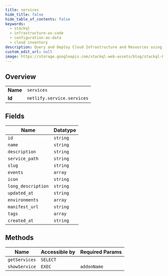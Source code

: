 ```yaml
---
title: services
hide_title: false
hide_table_of_contents: false
keywords:
  - stackql
  - infrastructure-as-code
  - configuration-as-data
  - cloud inventory
description: Query and Deploy Cloud Infrastructure and Resources using SQL
custom_edit_url: null
image: https://storage.googleapis.com/stackql-web-assets/blog/stackql-blog-post-featured-image.png
---
```

  
    

## Overview
<table><tbody>
<tr><td><b>Name</b></td><td><code>services</code></td></tr>
<tr><td><b>Id</b></td><td><code>netlify.service.services</code></td></tr>
</tbody></table>

## Fields
| Name | Datatype |
| ---- | -------- |
| `id` | `string` |
| `name` | `string` |
| `description` | `string` |
| `service_path` | `string` |
| `slug` | `string` |
| `events` | `array` |
| `icon` | `string` |
| `long_description` | `string` |
| `updated_at` | `string` |
| `environments` | `array` |
| `manifest_url` | `string` |
| `tags` | `array` |
| `created_at` | `string` |
## Methods
| Name | Accessible by | Required Params |
| ---- | ------------- | --------------- |
| `getServices` | `SELECT` |  |
| `showService` | `EXEC` | `addonName` |
